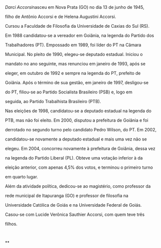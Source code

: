 

 



*Darci Accorsi*nasceu em Nova Prata (GO) no dia 13 de junho de 1945,

filho de Antônio Accorsi e de Helena Augustini Accorsi.



Cursou a Faculdade de Filosofia da Universidade de Caxias do Sul (RS).



Em 1988 candidatou-se a vereador em Goiânia, na legenda do Partido dos

Trabalhadores (PT). Empossado em 1989, foi líder do PT na Câmara

Municipal. No pleito de 1990, elegeu-se deputado estadual. Iniciou o

mandato no ano seguinte, mas renunciou em janeiro de 1993, após se

eleger, em outubro de 1992 e sempre na legenda do PT, prefeito de

Goiânia. Após o término de sua gestão, em janeiro de 1997, desligou-se

do PT, filiou-se ao Partido Socialista Brasileiro (PSB) e, logo em

seguida, ao Partido Trabalhista Brasileiro (PTB).



Nas eleições de 1998, candidatou-se a deputado estadual na legenda do

PTB, mas não foi eleito. Em 2000, disputou a prefeitura de Goiânia e foi

derrotado no segundo turno pelo candidato Pedro Wilson, do PT. Em 2002,

candidatou-se novamente a deputado estadual e mais uma vez não se

elegeu. Em 2004, concorreu novamente à prefeitura de Goiânia, dessa vez

na legenda do Partido Liberal (PL). Obteve uma votação inferior à da

eleição anterior, com apenas 4,5% dos votos, e terminou o primeiro turno

em quarto lugar.



Além da atividade política, dedicou-se ao magistério, como professor da

rede municipal de Itapuranga (GO) e professor de filosofia na

Universidade Católica de Goiás e na Universidade Federal de Goiás.



Casou-se com Lucide Verônica Sauthier Accorsi, com quem teve três

filhos.



 



** 



